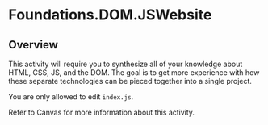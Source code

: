 # Foundations.DOM.JSWebsite

## Overview

This activity will require you to synthesize all of your knowledge about HTML, CSS, JS, and the DOM. The goal is to get more experience with how these separate technologies can be pieced together into a single project.

You are only allowed to edit `index.js`.

Refer to Canvas for more information about this activity.
